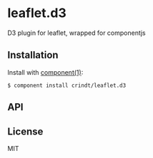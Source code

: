 
# leaflet.d3

  D3 plugin for leaflet, wrapped for componentjs

## Installation

  Install with [component(1)](http://component.io):

    $ component install crindt/leaflet.d3

## API



## License

  MIT
